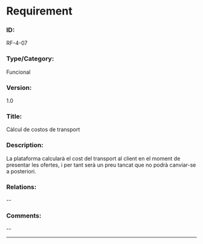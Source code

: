 # Requirement

### ID:
RF-4-07

### Type/Category:
Funcional

### Version:
1.0

### Title:
Càlcul de costos de transport

### Description:
La plataforma calcularà el cost del transport al client en el moment de presentar les ofertes, i per tant serà un preu tancat que no podrà canviar-se a posteriori.

### Relations:
--

### Comments:
--

---